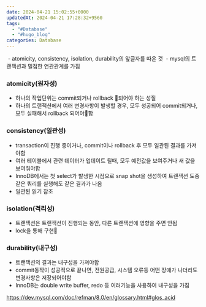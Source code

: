 ```yaml
---
date: 2024-04-21 15:02:55+0000
updatedAt: 2024-04-21 17:28:32+9560
tags:
  - "#Database"
  - "#hugo_blog"
categories: Database
---
```

 - atomicity, consistency, isolation, durability의 앞글자를 따온 것
 - mysql의 트랜잭션과 밀접한 연관관계를 가짐

### atomicity(원자성)
- 하나의 작업단위는 commit되거나 rollback 되어야 하는 성질
- 하나의 트랜잭션에서 여러 변경사항이 발생할 경우, 모두 성공되어 commit되거나, 모두 실패해서 rollback 되어야함
### consistency(일관성)
- transaction이 진행 중이거나, commit이나 rollback 후 모두 일관된 결과를 가져야함
- 여러 테이블에서 관련 데이터가 업데이트 될때, 모두 예전값을 보여주거나 새 값을 보여줘야함
- InnoDB에서는 첫 select가 발생한 시점으로 snap shot을 생성하여 트랜잭션 도중 같은 쿼리를 실행해도 같은 결과가 나옴
- 일관된 읽기 참조
### isolation(격리성)
- 트랜잭션은 트랜잭션이 진행되는 동안, 다른 트랜잭션에 영향을 주면 안됨
- lock을 통해 구현
### durability(내구성)
- 트랜잭션의 결과는 내구성을 가져야함
- commit동작이 성공적으로 끝나면, 전원공급, 시스템 오류등 어떤 장애가 나더라도 변경사항은 저장되어야함
- InnoDB는 double write buffer, redo 등 여러기능을 사용하여 내구성을 가짐



https://dev.mysql.com/doc/refman/8.0/en/glossary.html#glos_acid